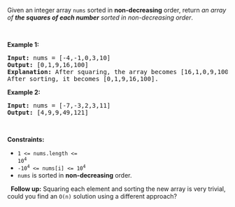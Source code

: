 Given an integer array `` nums `` sorted in __non-decreasing__ order, return _an array of __the squares of each number__ sorted in non-decreasing order_.

&nbsp;

__Example 1:__

<pre>
<strong>Input:</strong> nums = [-4,-1,0,3,10]
<strong>Output:</strong> [0,1,9,16,100]
<strong>Explanation:</strong> After squaring, the array becomes [16,1,0,9,100].
After sorting, it becomes [0,1,9,16,100].
</pre>

__Example 2:__

<pre>
<strong>Input:</strong> nums = [-7,-3,2,3,11]
<strong>Output:</strong> [4,9,9,49,121]
</pre>

&nbsp;

__Constraints:__

*   <code><span>1 &lt;= nums.length &lt;= </span>10<sup>4</sup></code>
*   <code>-10<sup>4</sup> &lt;= nums[i] &lt;= 10<sup>4</sup></code>
*   `` nums `` is sorted in __non-decreasing__ order.

&nbsp;
__Follow up:__ Squaring each element and sorting the new array is very trivial, could you find an `` O(n) `` solution using a different approach?
